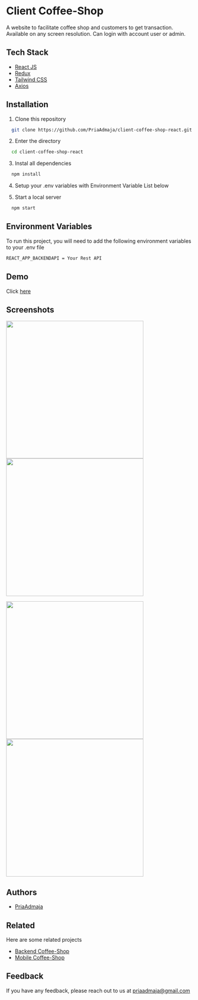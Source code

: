 
# Client Coffee-Shop

A website to facilitate coffee shop and customers to get transaction. Available on any screen resolution. Can login with account user or admin.

## Tech Stack

- [React JS](https://legacy.reactjs.org/)
- [Redux](https://redux.js.org/)
- [Tailwind CSS](https://tailwindcss.com/)
- [Axios](https://axios-http.com/)

## Installation

1. Clone this repository

```bash
  git clone https://github.com/PriaAdmaja/client-coffee-shop-react.git
```
2. Enter the directory
```bash
  cd client-coffee-shop-react
```
3. Instal all dependencies
```bash
  npm install
```
4. Setup your .env variables with Environment Variable List below

5. Start a local server
```bash
  npm start
```
## Environment Variables

To run this project, you will need to add the following environment variables to your .env file
```bash
REACT_APP_BACKENDAPI = Your Rest API
```

## Demo

Click [here](https://client-coffee-shop-react.vercel.app/)

## Screenshots

<p float="left">
  <img src="https://user-images.githubusercontent.com/109842306/240834687-cd588d34-2aee-4e0b-8644-ae40621feee8.PNG" width="370" />
  <img src="https://user-images.githubusercontent.com/109842306/240834952-39c459b6-2dcd-429b-a419-de503be962be.PNG" width="370" /> 
</p>

<p float="left">
  <img src="https://user-images.githubusercontent.com/109842306/240835287-0f4c525c-9cd5-49cd-a25f-f0f9fc013ff4.PNG" width="370" />
  <img src="https://user-images.githubusercontent.com/109842306/240835111-dc03162b-d0b4-48fd-87ba-6306e7175409.PNG" width="370" /> 
</p>


## Authors

- [PriaAdmaja](https://github.com/PriaAdmaja)

## Related

Here are some related projects

- [Backend Coffee-Shop](https://github.com/PriaAdmaja/backend-coffee_shop)
- [Mobile Coffee-Shop](https://github.com/PriaAdmaja/mobile-coffee-shop)

## Feedback

If you have any feedback, please reach out to us at priaadmaja@gmail.com

